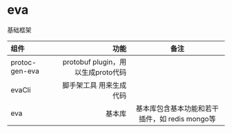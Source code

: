 # eva

基础框架

|组件|功能|备注|
|:-----| ----: | :----: |
|protoc-gen-eva|protobuf plugin，用以生成proto代码||
|evaCli|脚手架工具 用来生成代码||
|eva|基本库|基本库包含基本功能和若干插件，如 redis mongo等|
